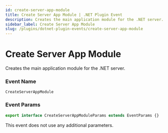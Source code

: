 ```yaml
---
id: create-server-app-module
title: Create Server App Module | .NET Plugin Event
description: Creates the main application module for the .NET server.
sidebar_label: Create Server App Module
slug: /plugins/dotnet-plugin-events/create-server-app-module
---
```


# Create Server App Module


Creates the main application module for the .NET server.

### Event Name

`CreateServerAppModule`

### Event Params

```ts
export interface CreateServerAppModuleParams extends EventParams {}
```

This event does not use any additional parameters.